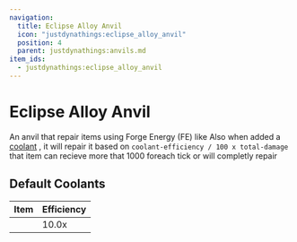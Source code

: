 ```yaml
---
navigation:
  title: Eclipse Alloy Anvil
  icon: "justdynathings:eclipse_alloy_anvil"
  position: 4
  parent: justdynathings:anvils.md
item_ids:
  - justdynathings:eclipse_alloy_anvil
---
```


# Eclipse Alloy Anvil

An anvil that repair items using Forge Energy (FE) like <ItemLink id="justdynathings:celestigem_anvil"/>
Also when added a [coolant](https://github.com/DevDyna/JustDynaThings/blob/main/src/generated/resources/data/justdynathings/data_maps/fluid/anvils/eclipsealloy_repair.json) , it will repair it based on `coolant-efficiency / 100 x total-damage` that item can recieve more that 1000 foreach tick or will completly repair

<BlockImage id="justdynathings:eclipse_alloy_anvil" scale="4.0"/>

<RecipeFor id="justdynathings:eclipse_alloy_anvil" />

## Default Coolants

| Item                                                                | Efficiency |
| ------------------------------------------------------------------- | ---------- |
| <ItemLink id= "justdirethings:time_fluid_bucket"    scale="0.75" /> | 10.0x      |
